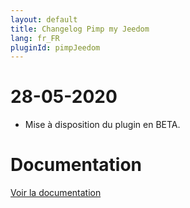 ```yaml
---
layout: default
title: Changelog Pimp my Jeedom
lang: fr_FR
pluginId: pimpJeedom
---
```


# 28-05-2020

- Mise à disposition du plugin en BETA.

# Documentation

[Voir la documentation]({{site.baseurl}}/{{page.pluginId}}/{{page.lang}})

